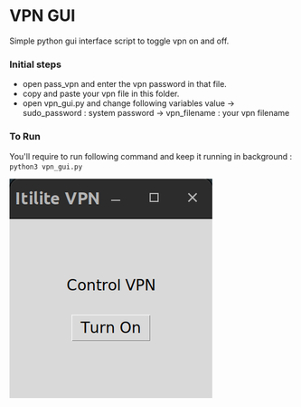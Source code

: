 # VPN GUI
Simple python gui interface script to toggle vpn on and off.

### Initial steps
- open pass_vpn and enter the vpn password in that file.
- copy and paste your vpn file in this folder.
- open vpn_gui.py and change following variables value
-> sudo_password : system password
-> vpn_filename : your vpn filename

### To Run
You'll require to run following command and keep it running in background : 
`python3 vpn_gui.py`

![alt text](https://github.com/sushant-itilite/vpn_gui/blob/main/img.png)
